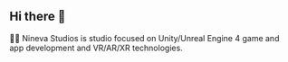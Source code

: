 ## Hi there 👋

🙋‍♀️ Nineva Studios is studio focused on Unity/Unreal Engine 4 game and app development and VR/AR/XR technologies.
